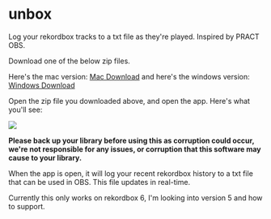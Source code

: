 # unbox
Log your rekordbox tracks to a txt file as they're played. Inspired by PRACT OBS.

Download one of the below zip files. 

Here's the mac version: [Mac Download](https://github.com/erikrichardlarson/unbox/releases/download/1/unbox_mac.zip) and here's the windows version: [Windows Download](https://github.com/erikrichardlarson/unbox/releases/download/1/unbox_windows.zip)

Open the zip file you downloaded above, and open the app. Here's what you'll see:

![](https://github.com/erikrichardlarson/unbox/blob/main/Screen%20Shot%202020-11-12%20at%205.14.21%20PM.png)

**Please back up your library before using this as corruption could occur, we're not responsible for any issues, or corruption that this software may cause to your library.**

When the app is open, it will log your recent rekordbox history to a txt file that can be used in OBS. This file updates in real-time. 

Currently this only works on rekordbox 6, I'm looking into version 5 and how to support. 

